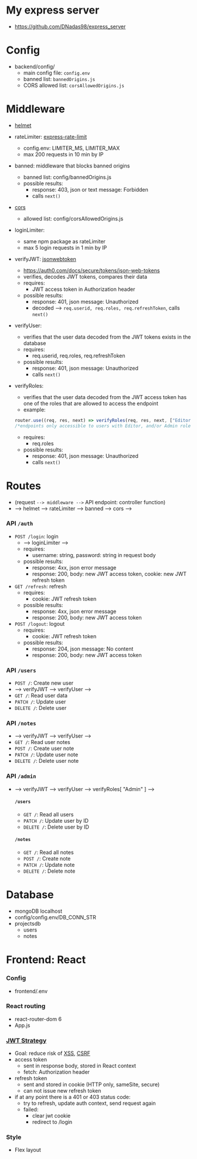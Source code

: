 # My express server

- https://github.com/DNadas98/express_server

# Config

- backend/config/
  - main config file: `config.env`
  - banned list: `bannedOrigins.js`
  - CORS allowed list: `corsAllowedOrigins.js`

# Middleware

- [helmet](https://www.npmjs.com/package/helmet)
- rateLimiter: [express-rate-limit](https://www.npmjs.com/package/express-rate-limit)
  - config.env: LIMITER_MS, LIMITER_MAX
  - max 200 requests in 10 min by IP
- banned: middleware that blocks banned origins
  - banned list: config/bannedOrigins.js
  - possible results:
    - response: 403, json or text message: Forbidden
    - calls `next()`
- [cors](https://www.npmjs.com/package/cors)

  - allowed list: config/corsAllowedOrigins.js

- loginLimiter:
  - same npm package as rateLimiter
  - max 5 login requests in 1 min by IP
- verifyJWT: [jsonwebtoken](https://www.npmjs.com/package/jsonwebtoken)
  - https://auth0.com/docs/secure/tokens/json-web-tokens
  - verifies, decodes JWT tokens, compares their data
  - requires:
    - JWT access token in Authorization header
  - possible results:
    - response: 401, json message: Unauthorized
    - decoded --> `req.userid, req.roles, req.refreshToken`, calls `next()`
- verifyUser:
  - verifies that the user data decoded from the JWT tokens exists in the database
  - requires:
    - req.userid, req.roles, req.refreshToken
  - possible results:
    - response: 401, json message: Unauthorized
    - calls `next()`
- verifyRoles:
  - verifies that the user data decoded from the JWT access token has one of the roles that are allowed to access the endpoint
  - example:
  ```js
  router.use((req, res, next) => verifyRoles(req, res, next, ["Editor", "Admin"]));
  /*endpoints only accessible to users with Editor, and/or Admin roles*/
  ```
  - requires:
    - req.roles
  - possible results:
    - response: 401, json message: Unauthorized
    - calls `next()`

# Routes

- (request `--> middleware -->` API endpoint: controller function)
- --> helmet --> rateLimiter --> banned --> cors -->

### API `/auth`

- `POST /login`: login
  - --> loginLimiter -->
  - requires:
    - username: string, password: string in request body
  - possible results:
    - response: 4xx, json error message
    - response: 200, body: new JWT access token, cookie: new JWT refresh token
- `GET /refresh`: refresh
  - requires:
    - cookie: JWT refresh token
  - possible results:
    - response: 4xx, json error message
    - response: 200, body: new JWT access token
- `POST /logout`: logout
  - requires:
    - cookie: JWT refresh token
  - possible results:
    - response: 204, json message: No content
    - response: 200, body: new JWT access token

### API `/users`

- `POST /`: Create new user
- --> verifyJWT --> verifyUser -->
- `GET /`: Read user data
- `PATCH /`: Update user
- `DELETE /`: Delete user

### API `/notes`

- --> verifyJWT --> verifyUser -->
- `GET /`: Read user notes
- `POST /`: Create user note
- `PATCH /`: Update user note
- `DELETE /`: Delete user note

### API `/admin`

- --> verifyJWT --> verifyUser --> verifyRoles[ "Admin" ] -->

  #### `/users`

  - `GET /`: Read all users
  - `PATCH /`: Update user by ID
  - `DELETE /`: Delete user by ID

  #### `/notes`

  - `GET /`: Read all notes
  - `POST /`: Create note
  - `PATCH /`: Update note
  - `DELETE /`: Delete note

# Database

- mongoDB localhost
- config/config.env/DB_CONN_STR
- projectsdb
  - users
  - notes

# Frontend: React

### Config

- frontend/.env

### React routing

- react-router-dom 6
- App.js

### [JWT Strategy](https://youtu.be/nI8PYZNFtac?list=PL0Zuz27SZ-6PRCpm9clX0WiBEMB70FWwd&t=106)

- Goal: reduce risk of [XSS](https://owasp.org/www-community/attacks/xss/), [CSRF](https://owasp.org/www-community/attacks/csrf)
- access token
  - sent in response body, stored in React context
  - fetch: Authorization header
- refresh token
  - sent and stored in cookie (HTTP only, sameSite, secure)
  - can not issue new refresh token
- if at any point there is a 401 or 403 status code:
  - try to refresh, update auth context, send request again
  - failed:
    - clear jwt cookie
    - redirect to /login

### Style

- Flex layout
